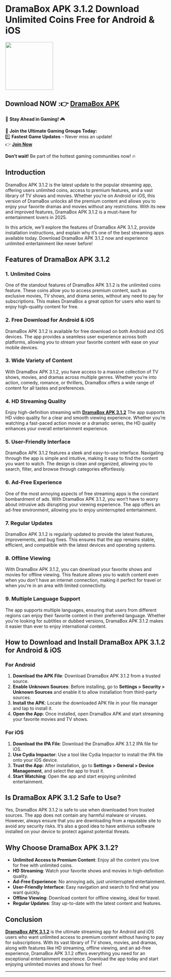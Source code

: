 # DramaBox APK 3.1.2 Download Unlimited Coins Free for Android & iOS

<img src="https://github.com/user-attachments/assets/454254d7-9ff9-46e5-bee7-3116b757b3f4" width="150" />

## Download NOW :👉 [DramaBox APK](https://apkbros.com/dramabox-apk/) 
🚀 **Stay Ahead in Gaming!** 🎮

📢 **Join the Ultimate Gaming Groups Today:**  
1️⃣ **Fastest Game Updates** – Never miss an update!  
👉 [**Join Now**](https://t.me/apkbros_official)

**Don’t wait!** Be part of the hottest gaming communities now! 🔥

## Introduction
DramaBox APK 3.1.2 is the latest update to the popular streaming app, offering users unlimited coins, access to premium features, and a vast library of TV shows and movies. Whether you’re on Android or iOS, this version of DramaBox unlocks all the premium content and allows you to enjoy your favorite dramas and movies without any restrictions. With its new and improved features, DramaBox APK 3.1.2 is a must-have for entertainment lovers in 2025.

In this article, we’ll explore the features of DramaBox APK 3.1.2, provide installation instructions, and explain why it’s one of the best streaming apps available today. Download DramaBox APK 3.1.2 now and experience unlimited entertainment like never before!

## Features of DramaBox APK 3.1.2

### 1. **Unlimited Coins**
One of the standout features of DramaBox APK 3.1.2 is the unlimited coins feature. These coins allow you to access premium content, such as exclusive movies, TV shows, and drama series, without any need to pay for subscriptions. This makes DramaBox a great option for users who want to enjoy high-quality content for free.

### 2. **Free Download for Android & iOS**
DramaBox APK 3.1.2 is available for free download on both Android and iOS devices. The app provides a seamless user experience across both platforms, allowing you to stream your favorite content with ease on your mobile devices.

### 3. **Wide Variety of Content**
With DramaBox APK 3.1.2, you have access to a massive collection of TV shows, movies, and dramas across multiple genres. Whether you’re into action, comedy, romance, or thrillers, DramaBox offers a wide range of content for all tastes and preferences.

### 4. **HD Streaming Quality**
Enjoy high-definition streaming with **[DramaBox APK 3.1.2](https://apkbros.com/dramabox-apk/)** The app supports HD video quality for a clear and smooth viewing experience. Whether you’re watching a fast-paced action movie or a dramatic series, the HD quality enhances your overall entertainment experience.

### 5. **User-Friendly Interface**
DramaBox APK 3.1.2 features a sleek and easy-to-use interface. Navigating through the app is simple and intuitive, making it easy to find the content you want to watch. The design is clean and organized, allowing you to search, filter, and browse through categories effortlessly.

### 6. **Ad-Free Experience**
One of the most annoying aspects of free streaming apps is the constant bombardment of ads. With DramaBox APK 3.1.2, you won’t have to worry about intrusive ads disrupting your viewing experience. The app offers an ad-free environment, allowing you to enjoy uninterrupted entertainment.

### 7. **Regular Updates**
DramaBox APK 3.1.2 is regularly updated to provide the latest features, improvements, and bug fixes. This ensures that the app remains stable, efficient, and compatible with the latest devices and operating systems.

### 8. **Offline Viewing**
With DramaBox APK 3.1.2, you can download your favorite shows and movies for offline viewing. This feature allows you to watch content even when you don’t have an internet connection, making it perfect for travel or when you're in an area with limited connectivity.

### 9. **Multiple Language Support**
The app supports multiple languages, ensuring that users from different regions can enjoy their favorite content in their preferred language. Whether you're looking for subtitles or dubbed versions, DramaBox APK 3.1.2 makes it easier than ever to enjoy international content.

## How to Download and Install DramaBox APK 3.1.2 for Android & iOS

### **For Android**
1. **Download the APK File**: Download DramaBox APK 3.1.2 from a trusted source.
2. **Enable Unknown Sources**: Before installing, go to **Settings > Security > Unknown Sources** and enable it to allow installation from third-party sources.
3. **Install the APK**: Locate the downloaded APK file in your file manager and tap to install it.
4. **Open the App**: Once installed, open DramaBox APK and start streaming your favorite movies and TV shows.

### **For iOS**
1. **Download the IPA File**: Download the DramaBox APK 3.1.2 IPA file for iOS.
2. **Use Cydia Impactor**: Use a tool like Cydia Impactor to install the IPA file onto your iOS device.
3. **Trust the App**: After installation, go to **Settings > General > Device Management**, and select the app to trust it.
4. **Start Watching**: Open the app and start enjoying unlimited entertainment.

## Is DramaBox APK 3.1.2 Safe to Use?

Yes, DramaBox APK 3.1.2 is safe to use when downloaded from trusted sources. The app does not contain any harmful malware or viruses. However, always ensure that you are downloading from a reputable site to avoid any security risks. It’s also a good idea to have antivirus software installed on your device to protect against potential threats.

## Why Choose DramaBox APK 3.1.2?

- **Unlimited Access to Premium Content**: Enjoy all the content you love for free with unlimited coins.
- **HD Streaming**: Watch your favorite shows and movies in high-definition quality.
- **Ad-Free Experience**: No annoying ads, just uninterrupted entertainment.
- **User-Friendly Interface**: Easy navigation and search to find what you want quickly.
- **Offline Viewing**: Download content for offline viewing, ideal for travel.
- **Regular Updates**: Stay up-to-date with the latest content and features.

## Conclusion
**[DramaBox APK 3.1.2](https://apkbros.com/dramabox-apk/)** is the ultimate streaming app for Android and iOS users who want unlimited access to premium content without having to pay for subscriptions. With its vast library of TV shows, movies, and dramas, along with features like HD streaming, offline viewing, and an ad-free experience, DramaBox APK 3.1.2 offers everything you need for an exceptional entertainment experience. Download the app today and start enjoying unlimited movies and shows for free!

---
